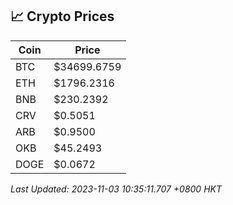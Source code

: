 ## 📈 Crypto Prices

| Coin | Price |
| ---- | ----- |
| BTC | $34699.6759 |
| ETH | $1796.2316 |
| BNB | $230.2392 |
| CRV | $0.5051 |
| ARB | $0.9500 |
| OKB | $45.2493 |
| DOGE | $0.0672 |

_Last Updated: 2023-11-03 10:35:11.707 +0800 HKT_